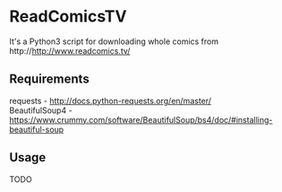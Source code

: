 # ReadComicsTV
It's a Python3 script for downloading whole comics from http://http://www.readcomics.tv/

## Requirements
requests - http://docs.python-requests.org/en/master/  
BeautifulSoup4 - https://www.crummy.com/software/BeautifulSoup/bs4/doc/#installing-beautiful-soup

## Usage
TODO
